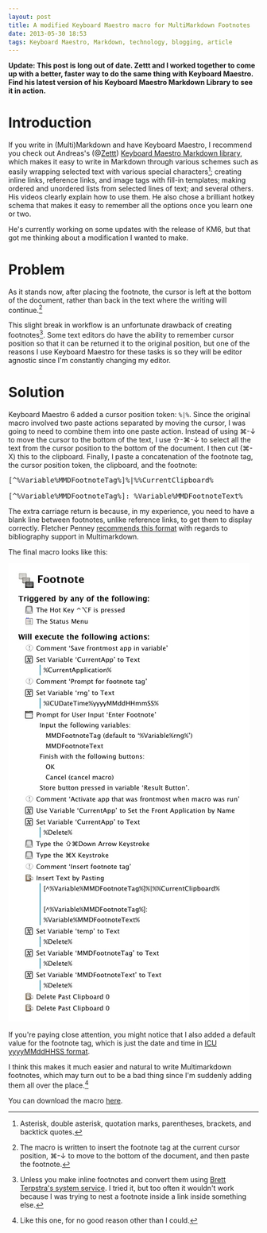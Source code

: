 ```yaml
---
layout: post
title: A modified Keyboard Maestro macro for MultiMarkdown Footnotes  
date: 2013-05-30 18:53  
tags: Keyboard Maestro, Markdown, technology, blogging, article
---
```


**Update: This post is long out of date. Zettt and I worked together to come up with a better, faster way to do the same thing with Keyboard Maestro. Find his latest version of his Keyboard Maestro Markdown Library to see it in action.**

# Introduction #

If you write in (Multi)Markdown and have Keyboard Maestro, I recommend you check out Andreas's (@[Zettt](https://twitter.com/Zettt)) [Keyboard Maestro Markdown library](http://www.macosxscreencasts.com/general/keyboard-maestro-markdown-library/), which makes it easy to write in Markdown through various schemes such as easily wrapping selected text with various special characters[^20130530190615]; creating inline links, reference links, and image tags with fill-in templates; making ordered and unordered lists from selected lines of text; and several others. His videos clearly explain how to use them. He also chose a brilliant hotkey schema that makes it easy to remember all the options once you learn one or two.

He's currently working on some updates with the release of KM6, but that got me thinking about a modification I wanted to make.

# Problem #

As it stands now, after placing the footnote, the cursor is left at the bottom of the document, rather than back in the text where the writing will continue.[^20130530193065]

This slight break in workflow is an unfortunate drawback of creating footnotes[^20130530191980]. Some text editors do have the ability to remember cursor position so that it can be returned it to the original position, but one of the reasons I use Keyboard Maestro for these tasks is so they will be editor agnostic since I'm constantly changing my editor.

# Solution #

Keyboard Maestro 6 added a cursor position token: `%|%`. Since the original macro involved two paste actions separated by moving the cursor, I was going to need to combine them into one paste action. Instead of using ⌘-↓ to move the cursor to the bottom of the text, I use ⇧-⌘-↓ to select all the text from the cursor position to the bottom of the document. I then cut (⌘-X) this to the clipboard. Finally, I paste a concatenation of the footnote tag, the cursor position token, the clipboard, and the footnote:

<pre>[^%Variable%MMDFootnoteTag%]%|%%CurrentClipboard%

[^%Variable%MMDFootnoteTag%]: %Variable%MMDFootnoteText%</pre>

The extra carriage return is because, in my experience, you need to have a blank line between footnotes, unlike reference links, to get them to display correctly. Fletcher Penney [recommends this format](https://github.com/fletcher/MultiMarkdown/wiki/MultiMarkdown-Syntax-Guide) with regards to bibliography support in Multimarkdown.

The final macro looks like this:

[![](/images/modified_KM_macro_footnote.jpg)](/images/modified_KM_macro_footnote.jpg) 

If you're paying close attention, you might notice that I also added a default value for the footnote tag, which is just the date and time in [ICU yyyyMMddHHSS format](http://userguide.icu-project.org/formatparse/datetime).

I think this makes it much easier and natural to write Multimarkdown footnotes, which may turn out to be a bad thing since I'm suddenly adding them all over the place.[^20130530201400]

You can download the macro [here](/images/Multimarkdown_Footnote.kmmacros).

[^20130530190615]: Asterisk, double asterisk, quotation marks, parentheses, brackets, and backtick quotes.

[^20130530191980]: Unless you make inline footnotes and convert them using [Brett Terpstra's system service](http://brettterpstra.com/2012/01/24/a-service-for-writing-multimarkdown-footnotes-inline/). I tried it, but too often it wouldn't work because I was trying to nest a footnote inside a link inside something else. 

[^20130530193065]: The macro is written to insert the footnote tag at the current cursor position, ⌘-↓ to move to the bottom of the document, and then paste the footnote.

[^20130530201400]: Like this one, for no good reason other than I could.